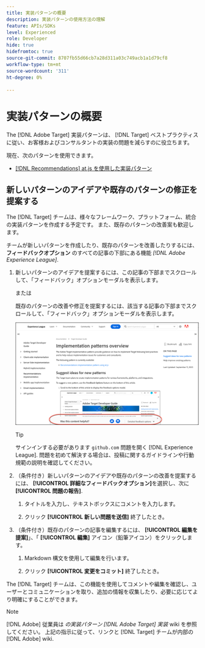 ```yaml
---
title: 実装パターンの概要
description: 実装パターンの使用方法の理解
feature: APIs/SDKs
level: Experienced
role: Developer
hide: true
hidefromtoc: true
source-git-commit: 8707fb55d66cb7a28d311a03c749acb1a1d79cf8
workflow-type: tm+mt
source-wordcount: '311'
ht-degree: 0%

---
```


# 実装パターンの概要

The [!DNL Adobe Target] 実装パターンは、 [!DNL Target] ベストプラクティスに従い、お客様およびコンサルタントの実装の問題を減らすのに役立ちます。

現在、次のパターンを使用できます。

* [[!DNL Recommendations] at.js を使用した実装パターン](/help/dev/patterns/recs-atjs/recs-implementation-pattern-atjs.md)

## 新しいパターンのアイデアや既存のパターンの修正を提案する

The [!DNL Target] チームは、様々なフレームワーク、プラットフォーム、統合の実装パターンを作成する予定です。 また、既存のパターンの改善案も歓迎します。

チームが新しいパターンを作成したり、既存のパターンを改善したりするには、 **フィードバックオプション** のすべての記事の下部にある機能 *[!DNL Adobe Experience League]*.

1. 新しいパターンのアイデアを提案するには、この記事の下部までスクロールして、「フィードバック」オプションモーダルを表示します。

    または

   既存のパターンの改善や修正を提案するには、該当する記事の下部までスクロールして、「フィードバック」オプションモーダルを表示します。

   ![Experience Leagueのフィードバックオプションモデル](/help/dev/patterns/assets/feedback-options.png)

   >[!TIP]
   >
   >サインインする必要があります `github.com` 問題を開く [!DNL Experience League]. 問題を初めて解決する場合は、投稿に関するガイドラインや行動規範の説明を確認してください。

1. （条件付き）新しいパターンのアイデアや既存のパターンの改善を提案するには、 **[!UICONTROL 詳細なフィードバックオプション]**&#x200B;を選択し、次に **[!UICONTROL 問題の報告]**.

   1. タイトルを入力し、テキストボックスにコメントを入力します。

   1. クリック **[!UICONTROL 新しい問題を送信]** 終了したとき。

1. （条件付き）既存のパターンの記事を編集するには、 **[!UICONTROL 編集を提案]**」、「 **[!UICONTROL 編集]** アイコン（鉛筆アイコン）をクリックします。

   1. Markdown 構文を使用して編集を行います。

   1. クリック **[!UICONTROL 変更をコミット]** 終了したとき。

The [!DNL Target] チームは、この機能を使用してコメントや編集を確認し、ユーザーとコミュニケーションを取り、追加の情報を収集したり、必要に応じてより明確にすることができます。

>[!NOTE]
>
>[!DNL Adobe] 従業員は *の実装パターン [!DNL Adobe Target] 実装* wiki を参照してください。 上記の指示に従って、リンクと [!DNL Target] チームが内部の [!DNL Adobe] wiki.













